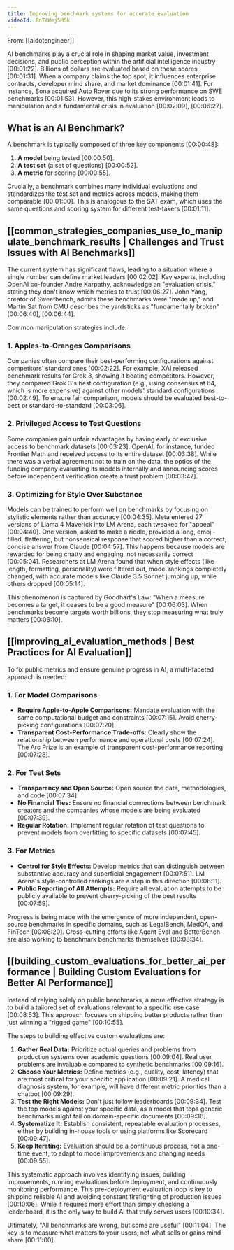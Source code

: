 ```yaml
---
title: Improving benchmark systems for accurate evaluation
videoId: EnT4Wej5M5k
---
```


From: [[aidotengineer]] <br/> 

AI benchmarks play a crucial role in shaping market value, investment decisions, and public perception within the artificial intelligence industry <a class="yt-timestamp" data-t="00:01:22">[00:01:22]</a>. Billions of dollars are evaluated based on these scores <a class="yt-timestamp" data-t="00:01:31">[00:01:31]</a>. When a company claims the top spot, it influences enterprise contracts, developer mind share, and market dominance <a class="yt-timestamp" data-t="00:01:41">[00:01:41]</a>. For instance, Sona acquired Auto Rover due to its strong performance on SWE benchmarks <a class="yt-timestamp" data-t="00:01:53">[00:01:53]</a>. However, this high-stakes environment leads to manipulation and a fundamental crisis in evaluation <a class="yt-timestamp" data-t="00:02:09">[00:02:09]</a>, <a class="yt-timestamp" data-t="00:06:27">[00:06:27]</a>.

## What is an AI Benchmark?

A benchmark is typically composed of three key components <a class="yt-timestamp" data-t="00:00:48">[00:00:48]</a>:
1.  **A model** being tested <a class="yt-timestamp" data-t="00:00:50">[00:00:50]</a>.
2.  **A test set** (a set of questions) <a class="yt-timestamp" data-t="00:00:52">[00:00:52]</a>.
3.  **A metric** for scoring <a class="yt-timestamp" data-t="00:00:55">[00:00:55]</a>.

Crucially, a benchmark combines many individual evaluations and standardizes the test set and metrics across models, making them comparable <a class="yt-timestamp" data-t="00:01:00">[00:01:00]</a>. This is analogous to the SAT exam, which uses the same questions and scoring system for different test-takers <a class="yt-timestamp" data-t="00:01:11">[00:01:11]</a>.

## [[common_strategies_companies_use_to_manipulate_benchmark_results | Challenges and Trust Issues with AI Benchmarks]]

The current system has significant flaws, leading to a situation where a single number can define market leaders <a class="yt-timestamp" data-t="00:02:02">[00:02:02]</a>. Key experts, including OpenAI co-founder Andre Karpathy, acknowledge an "evaluation crisis," stating they don't know which metrics to trust <a class="yt-timestamp" data-t="00:06:27">[00:06:27]</a>. John Yang, creator of Sweetbench, admits these benchmarks were "made up," and Martin Sat from CMU describes the yardsticks as "fundamentally broken" <a class="yt-timestamp" data-t="00:06:40">[00:06:40]</a>, <a class="yt-timestamp" data-t="00:06:44">[00:06:44]</a>.

Common manipulation strategies include:

### 1. Apples-to-Oranges Comparisons
Companies often compare their best-performing configurations against competitors' standard ones <a class="yt-timestamp" data-t="00:02:22">[00:02:22]</a>. For example, XAI released benchmark results for Grok 3, showing it beating competitors. However, they compared Grok 3's best configuration (e.g., using consensus at 64, which is more expensive) against other models' standard configurations <a class="yt-timestamp" data-t="00:02:49">[00:02:49]</a>. To ensure fair comparison, models should be evaluated best-to-best or standard-to-standard <a class="yt-timestamp" data-t="00:03:06">[00:03:06]</a>.

### 2. Privileged Access to Test Questions
Some companies gain unfair advantages by having early or exclusive access to benchmark datasets <a class="yt-timestamp" data-t="00:03:23">[00:03:23]</a>. OpenAI, for instance, funded Frontier Math and received access to its entire dataset <a class="yt-timestamp" data-t="00:03:38">[00:03:38]</a>. While there was a verbal agreement not to train on the data, the optics of the funding company evaluating its models internally and announcing scores before independent verification create a trust problem <a class="yt-timestamp" data-t="00:03:47">[00:03:47]</a>.

### 3. Optimizing for Style Over Substance
Models can be trained to perform well on benchmarks by focusing on stylistic elements rather than accuracy <a class="yt-timestamp" data-t="00:04:35">[00:04:35]</a>. Meta entered 27 versions of Llama 4 Maverick into LM Arena, each tweaked for "appeal" <a class="yt-timestamp" data-t="00:04:40">[00:04:40]</a>. One version, asked to make a riddle, provided a long, emoji-filled, flattering, but nonsensical response that scored higher than a correct, concise answer from Claude <a class="yt-timestamp" data-t="00:04:57">[00:04:57]</a>. This happens because models are rewarded for being chatty and engaging, not necessarily correct <a class="yt-timestamp" data-t="00:05:04">[00:05:04]</a>. Researchers at LM Arena found that when style effects (like length, formatting, personality) were filtered out, model rankings completely changed, with accurate models like Claude 3.5 Sonnet jumping up, while others dropped <a class="yt-timestamp" data-t="00:05:14">[00:05:14]</a>.

This phenomenon is captured by Goodhart's Law: "When a measure becomes a target, it ceases to be a good measure" <a class="yt-timestamp" data-t="00:06:03">[00:06:03]</a>. When benchmarks become targets worth billions, they stop measuring what truly matters <a class="yt-timestamp" data-t="00:06:10">[00:06:10]</a>.

## [[improving_ai_evaluation_methods | Best Practices for AI Evaluation]]

To fix public metrics and ensure genuine progress in AI, a multi-faceted approach is needed:

### 1. For Model Comparisons
*   **Require Apple-to-Apple Comparisons:** Mandate evaluation with the same computational budget and constraints <a class="yt-timestamp" data-t="00:07:15">[00:07:15]</a>. Avoid cherry-picking configurations <a class="yt-timestamp" data-t="00:07:20">[00:07:20]</a>.
*   **Transparent Cost-Performance Trade-offs:** Clearly show the relationship between performance and operational costs <a class="yt-timestamp" data-t="00:07:24">[00:07:24]</a>. The Arc Prize is an example of transparent cost-performance reporting <a class="yt-timestamp" data-t="00:07:28">[00:07:28]</a>.

### 2. For Test Sets
*   **Transparency and Open Source:** Open source the data, methodologies, and code <a class="yt-timestamp" data-t="00:07:34">[00:07:34]</a>.
*   **No Financial Ties:** Ensure no financial connections between benchmark creators and the companies whose models are being evaluated <a class="yt-timestamp" data-t="00:07:39">[00:07:39]</a>.
*   **Regular Rotation:** Implement regular rotation of test questions to prevent models from overfitting to specific datasets <a class="yt-timestamp" data-t="00:07:45">[00:07:45]</a>.

### 3. For Metrics
*   **Control for Style Effects:** Develop metrics that can distinguish between substantive accuracy and superficial engagement <a class="yt-timestamp" data-t="00:07:51">[00:07:51]</a>. LM Arena's style-controlled rankings are a step in this direction <a class="yt-timestamp" data-t="00:08:11">[00:08:11]</a>.
*   **Public Reporting of All Attempts:** Require all evaluation attempts to be publicly available to prevent cherry-picking of the best results <a class="yt-timestamp" data-t="00:07:59">[00:07:59]</a>.

Progress is being made with the emergence of more independent, open-source benchmarks in specific domains, such as LegalBench, MedQA, and FinTech <a class="yt-timestamp" data-t="00:08:20">[00:08:20]</a>. Cross-cutting efforts like Agent Eval and BetterBench are also working to benchmark benchmarks themselves <a class="yt-timestamp" data-t="00:08:34">[00:08:34]</a>.

## [[building_custom_evaluations_for_better_ai_performance | Building Custom Evaluations for Better AI Performance]]

Instead of relying solely on public benchmarks, a more effective strategy is to build a tailored set of evaluations relevant to a specific use case <a class="yt-timestamp" data-t="00:08:53">[00:08:53]</a>. This approach focuses on shipping better products rather than just winning a "rigged game" <a class="yt-timestamp" data-t="00:10:55">[00:10:55]</a>.

The steps to building effective custom evaluations are:

1.  **Gather Real Data:** Prioritize actual queries and problems from production systems over academic questions <a class="yt-timestamp" data-t="00:09:04">[00:09:04]</a>. Real user problems are invaluable compared to synthetic benchmarks <a class="yt-timestamp" data-t="00:09:16">[00:09:16]</a>.
2.  **Choose Your Metrics:** Define metrics (e.g., quality, cost, latency) that are most critical for your specific application <a class="yt-timestamp" data-t="00:09:21">[00:09:21]</a>. A medical diagnosis system, for example, will have different metric priorities than a chatbot <a class="yt-timestamp" data-t="00:09:29">[00:09:29]</a>.
3.  **Test the Right Models:** Don't just follow leaderboards <a class="yt-timestamp" data-t="00:09:34">[00:09:34]</a>. Test the top models against your specific data, as a model that tops generic benchmarks might fail on domain-specific documents <a class="yt-timestamp" data-t="00:09:36">[00:09:36]</a>.
4.  **Systematize It:** Establish consistent, repeatable evaluation processes, either by building in-house tools or using platforms like Scorecard <a class="yt-timestamp" data-t="00:09:47">[00:09:47]</a>.
5.  **Keep Iterating:** Evaluation should be a continuous process, not a one-time event, to adapt to model improvements and changing needs <a class="yt-timestamp" data-t="00:09:55">[00:09:55]</a>.

This systematic approach involves identifying issues, building improvements, running evaluations before deployment, and continuously monitoring performance. This pre-deployment evaluation loop is key to shipping reliable AI and avoiding constant firefighting of production issues <a class="yt-timestamp" data-t="00:10:06">[00:10:06]</a>. While it requires more effort than simply checking a leaderboard, it is the only way to build AI that truly serves users <a class="yt-timestamp" data-t="00:10:34">[00:10:34]</a>.

Ultimately, "All benchmarks are wrong, but some are useful" <a class="yt-timestamp" data-t="00:11:04">[00:11:04]</a>. The key is to measure what matters to your users, not what sells or gains mind share <a class="yt-timestamp" data-t="00:11:00">[00:11:00]</a>.